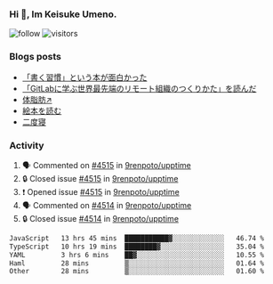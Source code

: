 ### Hi 👋, Im Keisuke Umeno.

<!--
**9renpoto/9renpoto** is a ✨ _special_ ✨ repository because its `README.md` (this file) appears on your GitHub profile.

Here are some ideas to get you started:

- 🔭 I’m currently working on ...
- 🌱 I’m currently learning ...
- 👯 I’m looking to collaborate on ...
- 🤔 I’m looking for help with ...
- 💬 Ask me about ...
- 📫 How to reach me: ...
- 😄 Pronouns: ...
- ⚡ Fun fact: ...
-->

![follow](https://img.shields.io/github/followers/9renpoto?label=Follow&style=social)
![visitors](https://komarev.com/ghpvc/?username=9renpoto&label=Profile%20views&color=0e75b6&style=flat)

### Blogs posts

<!-- BLOG-POST-LIST:START -->
- [「書く習慣」という本が面白かった](https://9renpoto.win/entry/2024/11/11/leave_a_feeling_sad)
- [「GitLabに学ぶ世界最先端のリモート組織のつくりかた」を読んだ](https://9renpoto.win/entry/2024/09/10/remote_organization)
- [体脂肪↗](https://9renpoto.win/entry/2024/08/12/gaining_fat)
- [絵本を読む](https://9renpoto.win/entry/2024/07/26/picture_book)
- [二度寝](https://9renpoto.win/entry/2024/07/18/going_back_to_sleep)
<!-- BLOG-POST-LIST:END -->

### Activity

<!--START_SECTION:activity-->
1. 🗣 Commented on [#4515](https://github.com/9renpoto/upptime/issues/4515#issuecomment-2508835693) in [9renpoto/upptime](https://github.com/9renpoto/upptime)
2. 🔒 Closed issue [#4515](https://github.com/9renpoto/upptime/issues/4515) in [9renpoto/upptime](https://github.com/9renpoto/upptime)
3. ❗ Opened issue [#4515](https://github.com/9renpoto/upptime/issues/4515) in [9renpoto/upptime](https://github.com/9renpoto/upptime)
4. 🗣 Commented on [#4514](https://github.com/9renpoto/upptime/issues/4514#issuecomment-2508819483) in [9renpoto/upptime](https://github.com/9renpoto/upptime)
5. 🔒 Closed issue [#4514](https://github.com/9renpoto/upptime/issues/4514) in [9renpoto/upptime](https://github.com/9renpoto/upptime)
<!--END_SECTION:activity-->

<!--START_SECTION:waka-->

```txt
JavaScript   13 hrs 45 mins  ███████████▓░░░░░░░░░░░░░   46.74 %
TypeScript   10 hrs 19 mins  ████████▓░░░░░░░░░░░░░░░░   35.04 %
YAML         3 hrs 6 mins    ██▓░░░░░░░░░░░░░░░░░░░░░░   10.55 %
Haml         28 mins         ▒░░░░░░░░░░░░░░░░░░░░░░░░   01.64 %
Other        28 mins         ▒░░░░░░░░░░░░░░░░░░░░░░░░   01.60 %
```

<!--END_SECTION:waka-->
